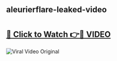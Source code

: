 ## aleurierflare-leaked-video 

# <h2><a href="http://freeplayer.one?title=aleurierflare-leaked-video&ref=21J">🔗 Click to Watch 👉🔴 VIDEO</a></h2>

<a href="http://freeplayer.one?title=aleurierflare-leaked-video&ref=21J" rel="nofollow" data-target="animated-image.originalLink"><img src="https://i.ibb.co.com/xMMVF88/686577567.gif" alt="Viral Video Original" style="max-width: 100%; display: inline-block;" data-target="animated-image.originalImage"></a>

